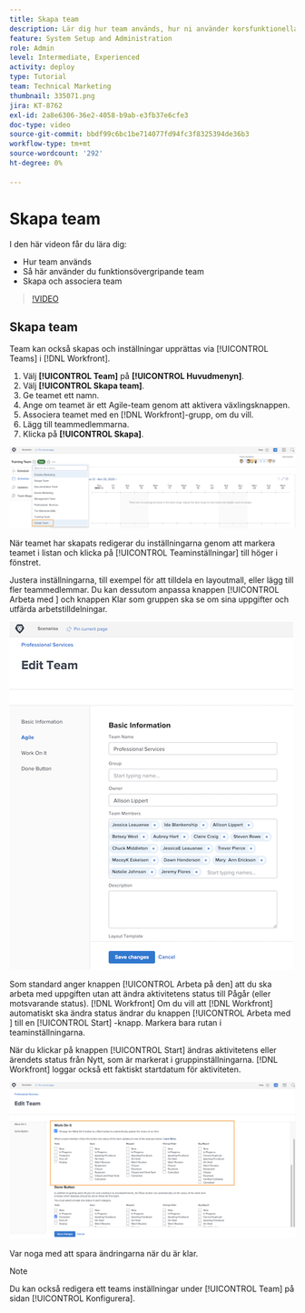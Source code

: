 ```yaml
---
title: Skapa team
description: Lär dig hur team används, hur ni använder korsfunktionella team och hur ni skapar team som hjälper er att organisera användare och ge behörigheter.
feature: System Setup and Administration
role: Admin
level: Intermediate, Experienced
activity: deploy
type: Tutorial
team: Technical Marketing
thumbnail: 335071.png
jira: KT-8762
exl-id: 2a8e6306-36e2-4058-b9ab-e3fb37e6cfe3
doc-type: video
source-git-commit: bbdf99c6bc1be714077fd94fc3f8325394de36b3
workflow-type: tm+mt
source-wordcount: '292'
ht-degree: 0%

---
```


# Skapa team

I den här videon får du lära dig:

* Hur team används
* Så här använder du funktionsövergripande team
* Skapa och associera team

>[!VIDEO](https://video.tv.adobe.com/v/335071/?quality=12&learn=on&enablevpops=1)

## Skapa team

Team kan också skapas och inställningar upprättas via [!UICONTROL Teams] i [!DNL Workfront].

1. Välj **[!UICONTROL Team]** på **[!UICONTROL Huvudmenyn]**.
1. Välj **[!UICONTROL Skapa team]**.
1. Ge teamet ett namn.
1. Ange om teamet är ett Agile-team genom att aktivera växlingsknappen.
1. Associera teamet med en [!DNL Workfront]-grupp, om du vill.
1. Lägg till teammedlemmarna.
1. Klicka på **[!UICONTROL Skapa]**.

![Team-menyn på sidan [!UICONTROL Teams]](assets/admin-fund-create-team.png)

När teamet har skapats redigerar du inställningarna genom att markera teamet i listan och klicka på [!UICONTROL Teaminställningar] till höger i fönstret.

Justera inställningarna, till exempel för att tilldela en layoutmall, eller lägg till fler teammedlemmar. Du kan dessutom anpassa knappen [!UICONTROL Arbeta med &#x200B;] och knappen Klar som gruppen ska se om sina uppgifter och utfärda arbetstilldelningar.

![[!UICONTROL Redigera team] fönster](assets/admin-fund-team-settings.png)

Som standard anger knappen [!UICONTROL Arbeta på den] att du ska arbeta med uppgiften utan att ändra aktivitetens status till Pågår (eller motsvarande status). [!DNL Workfront] Om du vill att [!DNL Workfront] automatiskt ska ändra status ändrar du knappen [!UICONTROL Arbeta med &#x200B;] till en [!UICONTROL Start] -knapp. Markera bara rutan i teaminställningarna.

När du klickar på knappen [!UICONTROL Start] ändras aktivitetens eller ärendets status från Nytt, som är markerat i gruppinställningarna. [!DNL Workfront] loggar också ett faktiskt startdatum för aktiviteten.

![[!UICONTROL Arbeta med det] i [!UICONTROL Redigera team]-fönstret](assets/admin-fund-start-button-team.png)

Var noga med att spara ändringarna när du är klar.


>[!NOTE]
>
>Du kan också redigera ett teams inställningar under [!UICONTROL Team] på sidan [!UICONTROL Konfigurera].

<!--
learn more URLs
Create a team
Work On It and Done button overview
-->
